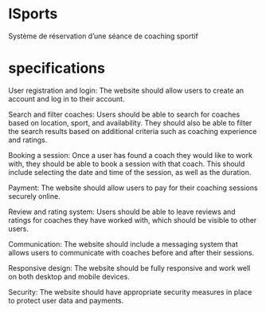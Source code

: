 # ISports
Système de réservation d’une séance de coaching sportif

#                                                       specifications
User registration and login: The website should allow users to create an account and log in to their account.

Search and filter coaches: Users should be able to search for coaches based on location, sport, and availability. They should also be able to filter the search results based on additional criteria such as coaching experience and ratings.

Booking a session: Once a user has found a coach they would like to work with, they should be able to book a session with that coach. This should include selecting the date and time of the session, as well as the duration.

Payment: The website should allow users to pay for their coaching sessions securely online.

Review and rating system: Users should be able to leave reviews and ratings for coaches they have worked with, which should be visible to other users.

Communication: The website should include a messaging system that allows users to communicate with coaches before and after their sessions.

Responsive design: The website should be fully responsive and work well on both desktop and mobile devices.

Security: The website should have appropriate security measures in place to protect user data and payments.
